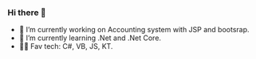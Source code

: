 ### Hi there 👋





- 🔭 I’m currently working on Accounting system with JSP and bootsrap. 
- 🌱 I’m currently learning .Net and .Net Core.
- 👨‍💻 Fav tech: C#, VB, JS, KT.
<!--
**BrunoMazzocchi/BrunoMazzocchi** is a ✨ _special_ ✨ repository because its `README.md` (this file) appears on your GitHub profile.

Here are some ideas to get you started:

- 👯 I’m looking to collaborate on ...
- 🤔 I’m looking for help with ...
- 💬 Ask me about ...
- 📫 How to reach me: ...
- 😄 Pronouns: ...
- ⚡ Fun fact: ...
-->
